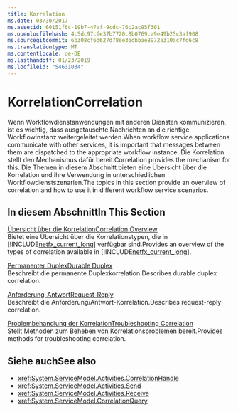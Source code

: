 ```yaml
---
title: Korrelation
ms.date: 03/30/2017
ms.assetid: 60151f6c-19b7-47af-9cdc-76c2ac95f301
ms.openlocfilehash: 4c5dc97cfe37b7720c8b0769ca9e49b25c3af908
ms.sourcegitcommit: 6b308cf6d627d78ee36dbbae8972a310ac7fd6c8
ms.translationtype: MT
ms.contentlocale: de-DE
ms.lasthandoff: 01/23/2019
ms.locfileid: "54631034"
---
```

# <a name="correlation"></a><span data-ttu-id="f7c39-102">Korrelation</span><span class="sxs-lookup"><span data-stu-id="f7c39-102">Correlation</span></span>
<span data-ttu-id="f7c39-103">Wenn Workflowdienstanwendungen mit anderen Diensten kommunizieren, ist es wichtig, dass ausgetauschte Nachrichten an die richtige Workflowinstanz weitergeleitet werden.</span><span class="sxs-lookup"><span data-stu-id="f7c39-103">When workflow service applications communicate with other services, it is important that messages between them are dispatched to the appropriate workflow instance.</span></span> <span data-ttu-id="f7c39-104">Die Korrelation stellt den Mechanismus dafür bereit.</span><span class="sxs-lookup"><span data-stu-id="f7c39-104">Correlation provides the mechanism for this.</span></span> <span data-ttu-id="f7c39-105">Die Themen in diesem Abschnitt bieten eine Übersicht über die Korrelation und ihre Verwendung in unterschiedlichen Workflowdienstszenarien.</span><span class="sxs-lookup"><span data-stu-id="f7c39-105">The topics in this section provide an overview of correlation and how to use it in different workflow service scenarios.</span></span>  
  
## <a name="in-this-section"></a><span data-ttu-id="f7c39-106">In diesem Abschnitt</span><span class="sxs-lookup"><span data-stu-id="f7c39-106">In This Section</span></span>  
 [<span data-ttu-id="f7c39-107">Übersicht über die Korrelation</span><span class="sxs-lookup"><span data-stu-id="f7c39-107">Correlation Overview</span></span>](../../../../docs/framework/wcf/feature-details/correlation-overview.md)  
 <span data-ttu-id="f7c39-108">Bietet eine Übersicht über die Korrelationstypen, die in [!INCLUDE[netfx_current_long](../../../../includes/netfx-current-long-md.md)] verfügbar sind.</span><span class="sxs-lookup"><span data-stu-id="f7c39-108">Provides an overview of the types of correlation available in [!INCLUDE[netfx_current_long](../../../../includes/netfx-current-long-md.md)].</span></span>  
  
 [<span data-ttu-id="f7c39-109">Permanenter Duplex</span><span class="sxs-lookup"><span data-stu-id="f7c39-109">Durable Duplex</span></span>](../../../../docs/framework/wcf/feature-details/durable-duplex-correlation.md)  
 <span data-ttu-id="f7c39-110">Beschreibt die permanente Duplexkorrelation.</span><span class="sxs-lookup"><span data-stu-id="f7c39-110">Describes durable duplex correlation.</span></span>
  
 [<span data-ttu-id="f7c39-111">Anforderung-Antwort</span><span class="sxs-lookup"><span data-stu-id="f7c39-111">Request-Reply</span></span>](../../../../docs/framework/wcf/feature-details/request-reply-correlation.md)  
 <span data-ttu-id="f7c39-112">Beschreibt die Anforderung/Antwort-Korrelation.</span><span class="sxs-lookup"><span data-stu-id="f7c39-112">Describes request-reply correlation.</span></span>  
  
 [<span data-ttu-id="f7c39-113">Problembehandlung der Korrelation</span><span class="sxs-lookup"><span data-stu-id="f7c39-113">Troubleshooting Correlation</span></span>](../../../../docs/framework/wcf/feature-details/troubleshooting-correlation.md)  
 <span data-ttu-id="f7c39-114">Stellt Methoden zum Beheben von Korrelationsproblemen bereit.</span><span class="sxs-lookup"><span data-stu-id="f7c39-114">Provides methods for troubleshooting correlation.</span></span>  
  
## <a name="see-also"></a><span data-ttu-id="f7c39-115">Siehe auch</span><span class="sxs-lookup"><span data-stu-id="f7c39-115">See also</span></span>

- <xref:System.ServiceModel.Activities.CorrelationHandle>
- <xref:System.ServiceModel.Activities.Send>
- <xref:System.ServiceModel.Activities.Receive>
- <xref:System.ServiceModel.CorrelationQuery>
